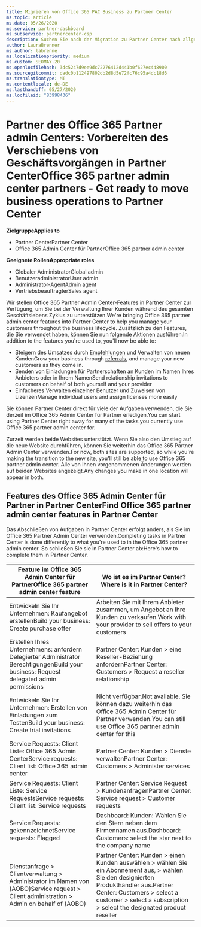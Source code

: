 ```yaml
---
title: Migrieren von Office 365 PAC Business zu Partner Center
ms.topic: article
ms.date: 05/26/2020
ms.service: partner-dashboard
ms.subservice: partnercenter-csp
description: Suchen Sie nach der Migration zu Partner Center nach allgemeinen Features von Office 365 Partner Admin Center (PAC), wie z. b. das Erstellen von Geschäfts-und Service Anfragen.
author: LauraBrenner
ms.author: labrenne
ms.localizationpriority: medium
ms.custom: SEOMAY.20
ms.openlocfilehash: 3dc5247d9ee9dc72276412d441b0f627ec448900
ms.sourcegitcommit: dadc0b112497802db2d8d5e72fc76c95a4dc18d6
ms.translationtype: MT
ms.contentlocale: de-DE
ms.lasthandoff: 05/27/2020
ms.locfileid: "83998436"
---
```

# <a name="office-365-partner-admin-center-partners---get-ready-to-move-business-operations-to-partner-center"></a><span data-ttu-id="dbfcc-103">Partner des Office 365 Partner admin Centers: Vorbereiten des Verschiebens von Geschäftsvorgängen in Partner Center</span><span class="sxs-lookup"><span data-stu-id="dbfcc-103">Office 365 partner admin center partners - Get ready to move business operations to Partner Center</span></span>

<span data-ttu-id="dbfcc-104">**Zielgruppe**</span><span class="sxs-lookup"><span data-stu-id="dbfcc-104">**Applies to**</span></span> 

- <span data-ttu-id="dbfcc-105">Partner Center</span><span class="sxs-lookup"><span data-stu-id="dbfcc-105">Partner Center</span></span>
- <span data-ttu-id="dbfcc-106">Office 365 Admin Center für Partner</span><span class="sxs-lookup"><span data-stu-id="dbfcc-106">Office 365 partner admin center</span></span>

<span data-ttu-id="dbfcc-107">**Geeignete Rollen**</span><span class="sxs-lookup"><span data-stu-id="dbfcc-107">**Appropriate roles**</span></span>

- <span data-ttu-id="dbfcc-108">Globaler Administrator</span><span class="sxs-lookup"><span data-stu-id="dbfcc-108">Global admin</span></span>
- <span data-ttu-id="dbfcc-109">Benutzeradministrator</span><span class="sxs-lookup"><span data-stu-id="dbfcc-109">User admin</span></span>
- <span data-ttu-id="dbfcc-110">Administrator-Agent</span><span class="sxs-lookup"><span data-stu-id="dbfcc-110">Admin agent</span></span>
- <span data-ttu-id="dbfcc-111">Vertriebsbeauftragter</span><span class="sxs-lookup"><span data-stu-id="dbfcc-111">Sales agent</span></span>

<span data-ttu-id="dbfcc-112">Wir stellen Office 365 Partner Admin Center-Features in Partner Center zur Verfügung, um Sie bei der Verwaltung Ihrer Kunden während des gesamten Geschäftslebens Zyklus zu unterstützen.</span><span class="sxs-lookup"><span data-stu-id="dbfcc-112">We're bringing Office 365 partner admin center features into Partner Center to help you manage your customers throughout the business lifecycle.</span></span> <span data-ttu-id="dbfcc-113">Zusätzlich zu den Features, die Sie verwendet haben, können Sie nun folgende Aktionen ausführen:</span><span class="sxs-lookup"><span data-stu-id="dbfcc-113">In addition to the features you're used to, you'll now be able to:</span></span>

- <span data-ttu-id="dbfcc-114">Steigern des Umsatzes durch [Empfehlungen](referrals.md) und Verwalten von neuen Kunden</span><span class="sxs-lookup"><span data-stu-id="dbfcc-114">Grow your business through [referrals](referrals.md), and manage your new customers as they come in.</span></span>
- <span data-ttu-id="dbfcc-115">Senden von Einladungen für Partnerschaften an Kunden im Namen Ihres Anbieters oder in Ihrem Namen</span><span class="sxs-lookup"><span data-stu-id="dbfcc-115">Send relationship invitations to customers on behalf of both yourself and your provider</span></span>
- <span data-ttu-id="dbfcc-116">Einfacheres Verwalten einzelner Benutzer und Zuweisen von Lizenzen</span><span class="sxs-lookup"><span data-stu-id="dbfcc-116">Manage individual users and assign licenses more easily</span></span>

<span data-ttu-id="dbfcc-117">Sie können Partner Center direkt für viele der Aufgaben verwenden, die Sie derzeit im Office 365 Admin Center für Partner erledigen.</span><span class="sxs-lookup"><span data-stu-id="dbfcc-117">You can start using Partner Center right away for many of the tasks you currently use Office 365 partner admin center for.</span></span> 

<span data-ttu-id="dbfcc-118">Zurzeit werden beide Websites unterstützt. Wenn Sie also den Umstieg auf die neue Website durchführen, können Sie weiterhin das Office 365 Partner Admin Center verwenden.</span><span class="sxs-lookup"><span data-stu-id="dbfcc-118">For now, both sites are supported, so while you're making the transition to the new site, you'll still be able to use Office 365 partner admin center.</span></span> <span data-ttu-id="dbfcc-119">Alle von Ihnen vorgenommenen Änderungen werden auf beiden Websites angezeigt.</span><span class="sxs-lookup"><span data-stu-id="dbfcc-119">Any changes you make in one location will appear in both.</span></span>

## <a name="find-office-365-partner-admin-center-features-in-partner-center"></a><span data-ttu-id="dbfcc-120">Features des Office 365 Admin Center für Partner in Partner Center</span><span class="sxs-lookup"><span data-stu-id="dbfcc-120">Find Office 365 partner admin center features in Partner Center</span></span>

<span data-ttu-id="dbfcc-121">Das Abschließen von Aufgaben in Partner Center erfolgt anders, als Sie im Office 365 Partner Admin Center verwenden.</span><span class="sxs-lookup"><span data-stu-id="dbfcc-121">Completing tasks in Partner Center is done differently to what you're used to in the Office 365 partner admin center.</span></span> <span data-ttu-id="dbfcc-122">So schließen Sie sie in Partner Center ab:</span><span class="sxs-lookup"><span data-stu-id="dbfcc-122">Here's how to complete them in Partner Center.</span></span>

| <span data-ttu-id="dbfcc-123">Feature im Office 365 Admin Center für Partner</span><span class="sxs-lookup"><span data-stu-id="dbfcc-123">Office 365 partner admin center feature</span></span>                       | <span data-ttu-id="dbfcc-124">Wo ist es im Partner Center?</span><span class="sxs-lookup"><span data-stu-id="dbfcc-124">Where is it in Partner Center?</span></span> | 
|   -----------------------------------------------  | -------------- |
| <span data-ttu-id="dbfcc-125">Entwickeln Sie Ihr Unternehmen: Kaufangebot erstellen</span><span class="sxs-lookup"><span data-stu-id="dbfcc-125">Build your business: Create purchase offer</span></span> | <span data-ttu-id="dbfcc-126">Arbeiten Sie mit Ihrem Anbieter zusammen, um Angebot an Ihre Kunden zu verkaufen.</span><span class="sxs-lookup"><span data-stu-id="dbfcc-126">Work with your provider to sell offers to your customers</span></span> |
| <span data-ttu-id="dbfcc-127">Erstellen Ihres Unternehmens: anfordern Delegierter Administrator Berechtigungen</span><span class="sxs-lookup"><span data-stu-id="dbfcc-127">Build your business: Request delegated admin permissions</span></span> | <span data-ttu-id="dbfcc-128">Partner Center: Kunden > eine Reseller-Beziehung anfordern</span><span class="sxs-lookup"><span data-stu-id="dbfcc-128">Partner Center: Customers > Request a reseller relationship</span></span> |
| <span data-ttu-id="dbfcc-129">Entwickeln Sie Ihr Unternehmen: Erstellen von Einladungen zum Testen</span><span class="sxs-lookup"><span data-stu-id="dbfcc-129">Build your business: Create trial invitations</span></span> | <span data-ttu-id="dbfcc-130">Nicht verfügbar.</span><span class="sxs-lookup"><span data-stu-id="dbfcc-130">Not available.</span></span> <span data-ttu-id="dbfcc-131">Sie können dazu weiterhin das Office 365 Admin Center für Partner verwenden.</span><span class="sxs-lookup"><span data-stu-id="dbfcc-131">You can still use Office 365 partner admin center for this</span></span> |
| <span data-ttu-id="dbfcc-132">Service Requests: Client Liste: Office 365 Admin Center</span><span class="sxs-lookup"><span data-stu-id="dbfcc-132">Service requests: Client list: Office 365 admin center</span></span> | <span data-ttu-id="dbfcc-133">Partner Center: Kunden > Dienste verwalten</span><span class="sxs-lookup"><span data-stu-id="dbfcc-133">Partner Center: Customers > Administer services</span></span> |
| <span data-ttu-id="dbfcc-134">Service Requests: Client Liste: Service Requests</span><span class="sxs-lookup"><span data-stu-id="dbfcc-134">Service requests: Client list: Service requests</span></span> | <span data-ttu-id="dbfcc-135">Partner Center: Service Request > Kundenanfragen</span><span class="sxs-lookup"><span data-stu-id="dbfcc-135">Partner Center: Service request > Customer requests</span></span> |
| <span data-ttu-id="dbfcc-136">Service Requests: gekennzeichnet</span><span class="sxs-lookup"><span data-stu-id="dbfcc-136">Service requests: Flagged</span></span> | <span data-ttu-id="dbfcc-137">Dashboard: Kunden: Wählen Sie den Stern neben dem Firmennamen aus.</span><span class="sxs-lookup"><span data-stu-id="dbfcc-137">Dashboard: Customers: select the star next to the company name</span></span> |
| <span data-ttu-id="dbfcc-138">Dienstanfrage > Clientverwaltung > Administrator im Namen von (AOBO)</span><span class="sxs-lookup"><span data-stu-id="dbfcc-138">Service request > Client administration > Admin on behalf of (AOBO)</span></span> | <span data-ttu-id="dbfcc-139">Partner Center: Kunden > einen Kunden auswählen > wählen Sie ein Abonnement aus, > wählen Sie den designierten Produkthändler aus.</span><span class="sxs-lookup"><span data-stu-id="dbfcc-139">Partner Center: Customers > select a customer > select a subscription > select the designated product reseller</span></span> |

